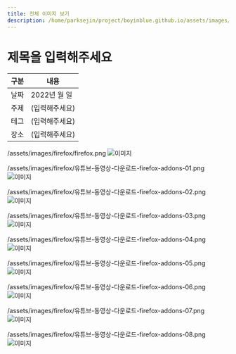 ```yaml
---
title: 전체 이미지 보기
description: /home/parksejin/project/boyinblue.github.io/assets/images/firefox
---
```



제목을 입력해주세요
===


|구분|내용|
|---|---|
|날짜|2022년 월 일|
|주제|(입력해주세요)|
|테그|(입력해주세요)|
|장소|(입력해주세요)|


/assets/images/firefox/firefox.png
![이미지](firefox.png)


/assets/images/firefox/유튜브-동영상-다운로드-firefox-addons-01.png
![이미지](유튜브-동영상-다운로드-firefox-addons-01.png)


/assets/images/firefox/유튜브-동영상-다운로드-firefox-addons-02.png
![이미지](유튜브-동영상-다운로드-firefox-addons-02.png)


/assets/images/firefox/유튜브-동영상-다운로드-firefox-addons-03.png
![이미지](유튜브-동영상-다운로드-firefox-addons-03.png)


/assets/images/firefox/유튜브-동영상-다운로드-firefox-addons-04.png
![이미지](유튜브-동영상-다운로드-firefox-addons-04.png)


/assets/images/firefox/유튜브-동영상-다운로드-firefox-addons-05.png
![이미지](유튜브-동영상-다운로드-firefox-addons-05.png)


/assets/images/firefox/유튜브-동영상-다운로드-firefox-addons-06.png
![이미지](유튜브-동영상-다운로드-firefox-addons-06.png)


/assets/images/firefox/유튜브-동영상-다운로드-firefox-addons-07.png
![이미지](유튜브-동영상-다운로드-firefox-addons-07.png)


/assets/images/firefox/유튜브-동영상-다운로드-firefox-addons-08.png
![이미지](유튜브-동영상-다운로드-firefox-addons-08.png)


